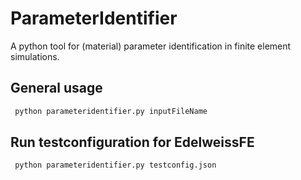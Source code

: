 # ParameterIdentifier

A python tool for (material) parameter identification in finite element simulations.

## General usage

```bash
 python parameteridentifier.py inputFileName
```

## Run testconfiguration for EdelweissFE

```bash
 python parameteridentifier.py testconfig.json
```


